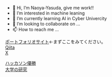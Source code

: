- 👋 Hi, I’m Naoya-Yasuda,  give me work!!
- 👀 I’m interested in machine leaning
- 🌱 I’m currently learning AI in Cyber Univercity
- 💞️ I’m looking to collaborate on ...
- 📫 How to reach me ...

[ポートフォリオサイト](https://naoya-yasuda.github.io/portfolio2/)←まずここをみてください。<br>
[Qiita](https://qiita.com/2301330039zz)<br>
[X](https://twitter.com/yasutyNhoffman/)<br>

[ハッカソン優勝](https://hacku.yahoo.co.jp/hacku2023_online/index.html)<br>
[大学の研究](https://corporate-bias-study.streamlit.app/)<br>

<!---
Naoya-Yasuda/Naoya-Yasuda is a ✨ special ✨ repository because its `README.md` (this file) appears on your GitHub profile.
You can click the Preview link to take a look at your changes.
--->
